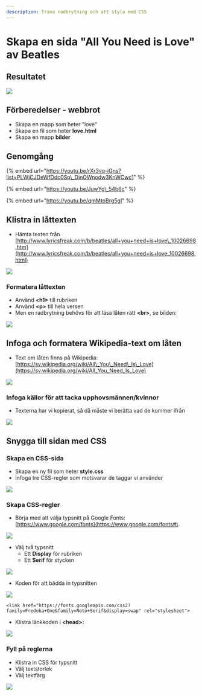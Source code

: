 ```yaml
---
description: Träna radbrytning och att styla med CSS
---
```


# Skapa en sida "All You Need is Love" av Beatles

## Resultatet

![](../.gitbook/assets/image%20%2830%29.png)

## Förberedelser - webbrot

* Skapa en mapp som heter "love"
* Skapa en fil som heter **love.html**
* Skapa en mapp **bilder**

## Genomgång

{% embed url="https://youtu.be/rXr3vq-iGns?list=PLWjCJDeWfDdc0Sp\_DinOWnodw3KnWCwc1" %}

{% embed url="https://youtu.be/JuwYg\_54b6c" %}

{% embed url="https://youtu.be/qmMtoBrg5gI" %}



## **Klistra in låttexten**

* Hämta texten från [http://www.lyricsfreak.com/b/beatles/all+you+need+is+love\_10026698.htm](http://www.lyricsfreak.com/b/beatles/all+you+need+is+love_10026698.html)

![](../.gitbook/assets/image%20%2814%29.png)

### **Formatera låttexten**

* Använd  **&lt;h1&gt;** till rubriken
* Använd **&lt;p&gt;** till hela versen
* Men en radbrytning behövs för att läsa låten rätt **&lt;br&gt;**, se bilden:

![](../.gitbook/assets/image%20%2828%29.png)

## **Infoga och formatera Wikipedia-text om låten**

* Text om låten finns på Wikipedia: [https://sv.wikipedia.org/wiki/All\_You\_Need\_Is\_Love](https://sv.wikipedia.org/wiki/All_You_Need_Is_Love)

![](../.gitbook/assets/image%20%2813%29.png)

### **Infoga källor för att tacka upphovsmännen/kvinnor**

* Texterna har vi kopierat, så då måste vi berätta vad de kommer ifrån

![](../.gitbook/assets/image%20%285%29.png)

## **Snygga till sidan med CSS**

### Skapa en CSS-sida

* Skapa en ny fil som heter **style.css**
* Infoga tre CSS-regler som motsvarar de taggar vi använder

![](../.gitbook/assets/image%20%2821%29.png)

### Skapa CSS-regler 

* Börja med att välja typsnitt på Google Fonts: [https://www.google.com/fonts](https://www.google.com/fonts#).

![](../.gitbook/assets/image%20%2822%29.png)

* Välj två typsnitt
  * Ett **Display** för rubriken
  * Ett **Serif** för stycken

![](../.gitbook/assets/image%20%2826%29.png)

* Koden för att bädda in typsnitten

![](../.gitbook/assets/image%20%286%29.png)

```markup
<link href="https://fonts.googleapis.com/css2?family=Fredoka+One&family=Noto+Serif&display=swap" rel="stylesheet">
```

* Klistra länkkoden i **&lt;head&gt;:**

![](../.gitbook/assets/image%20%287%29.png)

### Fyll på reglerna

* Klistra in CSS för typsnitt
* Välj textstorlek
* Välj textfärg

![](../.gitbook/assets/image%20%2815%29.png)

